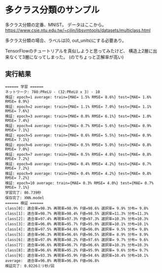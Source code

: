 多クラス分類のサンプル
======================

多クラス分類の定番、MNIST。
データはここから。
https://www.csie.ntu.edu.tw/~cjlin/libsvmtools/datasets/multiclass.html

多クラス分類の場合、ラベルは[0, out_units)にする必要あり。

TensorFlowのチュートリアルを真似しようと思ってみたけど、
構造上2層に出来なくて3層になってしまった。
(のでちょっと正解率が高い)


実行結果
--------

	====== 学習 ======
	ネットワーク: 780:PReLU - (32:PReLU x 3) - 10
	検証: epoch=1 average: train={MAE= 1.5% RMSE= 8.6%} test={MAE= 1.6% RMSE= 8.9%}
	検証: epoch=2 average: train={MAE= 1.1% RMSE= 7.0%} test={MAE= 1.1% RMSE= 7.6%}
	検証: epoch=3 average: train={MAE= 0.8% RMSE= 6.1%} test={MAE= 1.0% RMSE= 7.4%}
	検証: epoch=4 average: train={MAE= 0.7% RMSE= 5.6%} test={MAE= 0.9% RMSE= 7.1%}
	検証: epoch=5 average: train={MAE= 0.6% RMSE= 5.5%} test={MAE= 0.9% RMSE= 7.1%}
	検証: epoch=6 average: train={MAE= 0.5% RMSE= 5.0%} test={MAE= 0.8% RMSE= 7.0%}
	検証: epoch=7 average: train={MAE= 0.5% RMSE= 4.8%} test={MAE= 0.8% RMSE= 7.2%}
	検証: epoch=8 average: train={MAE= 0.4% RMSE= 4.2%} test={MAE= 0.7% RMSE= 7.2%}
	検証: epoch=9 average: train={MAE= 0.4% RMSE= 4.2%} test={MAE= 0.8% RMSE= 7.2%}
	検証: epoch=10 average: train={MAE= 0.3% RMSE= 4.0%} test={MAE= 0.7% RMSE= 7.1%}
	学習完了: 86.739秒
	保存完了: XNN.model
	====== 検証 ======
	class[0]: 適合率=98.3% 再現率=98.9% F値=98.6% 選択率= 9.9% 分布= 9.8%
	class[1]: 適合率=98.7% 再現率=98.4% F値=98.5% 選択率=11.3% 分布=11.3%
	class[2]: 適合率=97.4% 再現率=97.3% F値=97.3% 選択率=10.3% 分布=10.3%
	class[3]: 適合率=96.0% 再現率=95.7% F値=95.9% 選択率=10.1% 分布=10.1%
	class[4]: 適合率=97.5% 再現率=94.6% F値=96.0% 選択率= 9.5% 分布= 9.8%
	class[5]: 適合率=96.3% 再現率=96.6% F値=96.5% 選択率= 8.9% 分布= 8.9%
	class[6]: 適合率=97.0% 再現率=98.2% F値=97.6% 選択率= 9.7% 分布= 9.6%
	class[7]: 適合率=96.6% 再現率=96.7% F値=96.6% 選択率=10.3% 分布=10.3%
	class[8]: 適合率=96.6% 再現率=95.2% F値=95.9% 選択率= 9.6% 分布= 9.7%
	class[9]: 適合率=93.3% 再現率=95.9% F値=94.6% 選択率=10.4% 分布=10.1%
	average:  適合率=96.8% 再現率=96.8% F値=96.8%
	検証完了: 0.0226ミリ秒/回
